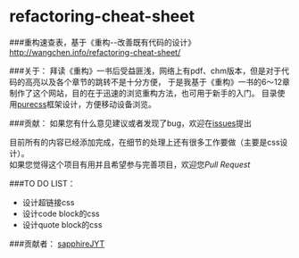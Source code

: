 refactoring-cheat-sheet
=======================

###重构速查表，基于《重构--改善既有代码的设计》
http://wangchen.info/refactoring-cheat-sheet/

###关于：
拜读《重构》一书后受益匪浅，网络上有pdf、chm版本，但是对于代码的高亮以及各个章节的跳转不是十分方便，
于是我基于《重构》一书的6～12章制作了这个网站，目的在于迅速的浏览重构方法，也可用于新手的入门。
目录使用[purecss](http://purecss.io)框架设计，方便移动设备浏览。

###贡献：
如果您有什么意见建议或者发现了bug，欢迎在[issues](https://github.com/wangvsa/refactoring-cheat-sheet/issues)提出 

目前所有的内容已经添加完成，在细节的处理上还有很多工作要做（主要是css设计）。<br>
如果您觉得这个项目有用并且希望参与完善项目，欢迎您*Pull Request*

###TO DO LIST：
- 设计超链接css
- 设计code block的css
- 设计quote block的css

###贡献者：
[sapphireJYT](https://github.com/sapphireJYT)

